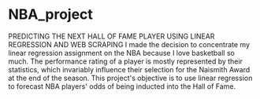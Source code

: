 # NBA_project
PREDICTING THE NEXT HALL OF FAME PLAYER USING LINEAR REGRESSION AND WEB SCRAPING
I made the decision to concentrate my linear regression assignment on the NBA because I love basketball so much. The performance rating of a player is mostly represented by their statistics, which invariably influence their selection for the Naismith Award at the end of the season. This project's objective is to use linear regression to forecast NBA players' odds of being inducted into the Hall of Fame.